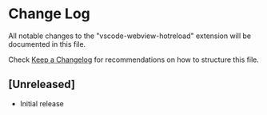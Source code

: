 # Change Log

All notable changes to the "vscode-webview-hotreload" extension will be documented in this file.

Check [Keep a Changelog](http://keepachangelog.com/) for recommendations on how to structure this file.

## [Unreleased]

- Initial release